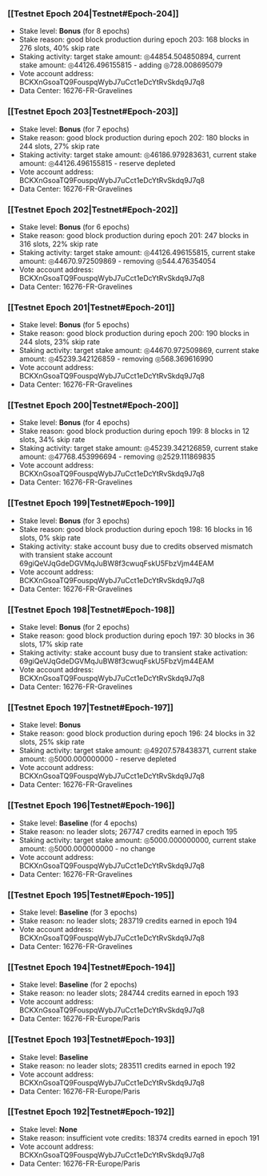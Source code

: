 ### [[Testnet Epoch 204|Testnet#Epoch-204]]
* Stake level: **Bonus** (for 8 epochs)
* Stake reason: good block production during epoch 203: 168 blocks in 276 slots, 40% skip rate
* Staking activity: target stake amount: ◎44854.504850894, current stake amount: ◎44126.496155815 - adding ◎728.008695079
* Vote account address: BCKXnGsoaTQ9FouspqWybJ7uCct1eDcYtRvSkdq9J7q8
* Data Center: 16276-FR-Gravelines
### [[Testnet Epoch 203|Testnet#Epoch-203]]
* Stake level: **Bonus** (for 7 epochs)
* Stake reason: good block production during epoch 202: 180 blocks in 244 slots, 27% skip rate
* Staking activity: target stake amount: ◎46186.979283631, current stake amount: ◎44126.496155815 - reserve depleted
* Vote account address: BCKXnGsoaTQ9FouspqWybJ7uCct1eDcYtRvSkdq9J7q8
* Data Center: 16276-FR-Gravelines
### [[Testnet Epoch 202|Testnet#Epoch-202]]
* Stake level: **Bonus** (for 6 epochs)
* Stake reason: good block production during epoch 201: 247 blocks in 316 slots, 22% skip rate
* Staking activity: target stake amount: ◎44126.496155815, current stake amount: ◎44670.972509869 - removing ◎544.476354054
* Vote account address: BCKXnGsoaTQ9FouspqWybJ7uCct1eDcYtRvSkdq9J7q8
* Data Center: 16276-FR-Gravelines
### [[Testnet Epoch 201|Testnet#Epoch-201]]
* Stake level: **Bonus** (for 5 epochs)
* Stake reason: good block production during epoch 200: 190 blocks in 244 slots, 23% skip rate
* Staking activity: target stake amount: ◎44670.972509869, current stake amount: ◎45239.342126859 - removing ◎568.369616990
* Vote account address: BCKXnGsoaTQ9FouspqWybJ7uCct1eDcYtRvSkdq9J7q8
* Data Center: 16276-FR-Gravelines
### [[Testnet Epoch 200|Testnet#Epoch-200]]
* Stake level: **Bonus** (for 4 epochs)
* Stake reason: good block production during epoch 199: 8 blocks in 12 slots, 34% skip rate
* Staking activity: target stake amount: ◎45239.342126859, current stake amount: ◎47768.453996694 - removing ◎2529.111869835
* Vote account address: BCKXnGsoaTQ9FouspqWybJ7uCct1eDcYtRvSkdq9J7q8
* Data Center: 16276-FR-Gravelines
### [[Testnet Epoch 199|Testnet#Epoch-199]]
* Stake level: **Bonus** (for 3 epochs)
* Stake reason: good block production during epoch 198: 16 blocks in 16 slots, 0% skip rate
* Staking activity: stake account busy due to credits observed mismatch with transient stake account 69giQeVJqGdeDGVMqJuBW8f3cwuqFskU5FbzVjm44EAM
* Vote account address: BCKXnGsoaTQ9FouspqWybJ7uCct1eDcYtRvSkdq9J7q8
* Data Center: 16276-FR-Gravelines
### [[Testnet Epoch 198|Testnet#Epoch-198]]
* Stake level: **Bonus** (for 2 epochs)
* Stake reason: good block production during epoch 197: 30 blocks in 36 slots, 17% skip rate
* Staking activity: stake account busy due to transient stake activation: 69giQeVJqGdeDGVMqJuBW8f3cwuqFskU5FbzVjm44EAM
* Vote account address: BCKXnGsoaTQ9FouspqWybJ7uCct1eDcYtRvSkdq9J7q8
* Data Center: 16276-FR-Gravelines
### [[Testnet Epoch 197|Testnet#Epoch-197]]
* Stake level: **Bonus**
* Stake reason: good block production during epoch 196: 24 blocks in 32 slots, 25% skip rate
* Staking activity: target stake amount: ◎49207.578438371, current stake amount: ◎5000.000000000 - reserve depleted
* Vote account address: BCKXnGsoaTQ9FouspqWybJ7uCct1eDcYtRvSkdq9J7q8
* Data Center: 16276-FR-Gravelines
### [[Testnet Epoch 196|Testnet#Epoch-196]]
* Stake level: **Baseline** (for 4 epochs)
* Stake reason: no leader slots; 267747 credits earned in epoch 195
* Staking activity: target stake amount: ◎5000.000000000, current stake amount: ◎5000.000000000 - no change
* Vote account address: BCKXnGsoaTQ9FouspqWybJ7uCct1eDcYtRvSkdq9J7q8
* Data Center: 16276-FR-Gravelines
### [[Testnet Epoch 195|Testnet#Epoch-195]]
* Stake level: **Baseline** (for 3 epochs)
* Stake reason: no leader slots; 283719 credits earned in epoch 194
* Vote account address: BCKXnGsoaTQ9FouspqWybJ7uCct1eDcYtRvSkdq9J7q8
* Data Center: 16276-FR-Gravelines
### [[Testnet Epoch 194|Testnet#Epoch-194]]
* Stake level: **Baseline** (for 2 epochs)
* Stake reason: no leader slots; 284744 credits earned in epoch 193
* Vote account address: BCKXnGsoaTQ9FouspqWybJ7uCct1eDcYtRvSkdq9J7q8
* Data Center: 16276-FR-Europe/Paris
### [[Testnet Epoch 193|Testnet#Epoch-193]]
* Stake level: **Baseline**
* Stake reason: no leader slots; 283511 credits earned in epoch 192
* Vote account address: BCKXnGsoaTQ9FouspqWybJ7uCct1eDcYtRvSkdq9J7q8
* Data Center: 16276-FR-Europe/Paris
### [[Testnet Epoch 192|Testnet#Epoch-192]]
* Stake level: **None**
* Stake reason: insufficient vote credits: 18374 credits earned in epoch 191
* Vote account address: BCKXnGsoaTQ9FouspqWybJ7uCct1eDcYtRvSkdq9J7q8
* Data Center: 16276-FR-Europe/Paris